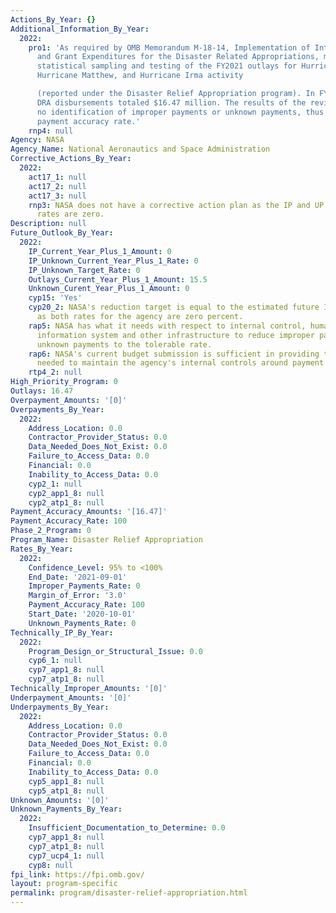 ```yaml
---
Actions_By_Year: {}
Additional_Information_By_Year:
  2022:
    pro1: 'As required by OMB Memorandum M-18-14, Implementation of Internal Controls
      and Grant Expenditures for the Disaster Related Appropriations, management conducted
      statistical sampling and testing of the FY2021 outlays for Hurricane Harvey,
      Hurricane Matthew, and Hurricane Irma activity

      (reported under the Disaster Relief Appropriation program). In FY2022 NASA''s
      DRA disbursements totaled $16.47 million. The results of the review yielded
      no identification of improper payments or unknown payments, thus a 100 percent
      payment accuracy rate.'
    rnp4: null
Agency: NASA
Agency_Name: National Aeronautics and Space Administration
Corrective_Actions_By_Year:
  2022:
    act17_1: null
    act17_2: null
    act17_3: null
    rnp3: NASA does not have a corrective action plan as the IP and UP amounts and
      rates are zero.
Description: null
Future_Outlook_By_Year:
  2022:
    IP_Current_Year_Plus_1_Amount: 0
    IP_Unknown_Current_Year_Plus_1_Rate: 0
    IP_Unknown_Target_Rate: 0
    Outlays_Current_Year_Plus_1_Amount: 15.5
    Unknown_Curent_Year_Plus_1_Amount: 0
    cyp15: 'Yes'
    cyp20_2: NASA's reduction target is equal to the estimated future IP and UP rate
      as both rates for the agency are zero percent.
    rap5: NASA has what it needs with respect to internal control, human capital and
      information system and other infrastructure to reduce improper payments and
      unknown payments to the tolerable rate.
    rap6: NASA's current budget submission is sufficient in providing the resources
      needed to maintain the agency's internal controls around payment integrity.
    rtp4_2: null
High_Priority_Program: 0
Outlays: 16.47
Overpayment_Amounts: '[0]'
Overpayments_By_Year:
  2022:
    Address_Location: 0.0
    Contractor_Provider_Status: 0.0
    Data_Needed_Does_Not_Exist: 0.0
    Failure_to_Access_Data: 0.0
    Financial: 0.0
    Inability_to_Access_Data: 0.0
    cyp2_1: null
    cyp2_app1_8: null
    cyp2_atp1_8: null
Payment_Accuracy_Amounts: '[16.47]'
Payment_Accuracy_Rate: 100
Phase_2_Program: 0
Program_Name: Disaster Relief Appropriation
Rates_By_Year:
  2022:
    Confidence_Level: 95% to <100%
    End_Date: '2021-09-01'
    Improper_Payments_Rate: 0
    Margin_of_Error: '3.0'
    Payment_Accuracy_Rate: 100
    Start_Date: '2020-10-01'
    Unknown_Payments_Rate: 0
Technically_IP_By_Year:
  2022:
    Program_Design_or_Structural_Issue: 0.0
    cyp6_1: null
    cyp7_app1_8: null
    cyp7_atp1_8: null
Technically_Improper_Amounts: '[0]'
Underpayment_Amounts: '[0]'
Underpayments_By_Year:
  2022:
    Address_Location: 0.0
    Contractor_Provider_Status: 0.0
    Data_Needed_Does_Not_Exist: 0.0
    Failure_to_Access_Data: 0.0
    Financial: 0.0
    Inability_to_Access_Data: 0.0
    cyp5_app1_8: null
    cyp5_atp1_8: null
Unknown_Amounts: '[0]'
Unknown_Payments_By_Year:
  2022:
    Insufficient_Documentation_to_Determine: 0.0
    cyp7_app1_8: null
    cyp7_atp1_8: null
    cyp7_ucp4_1: null
    cyp8: null
fpi_link: https://fpi.omb.gov/
layout: program-specific
permalink: program/disaster-relief-appropriation.html
---
```

